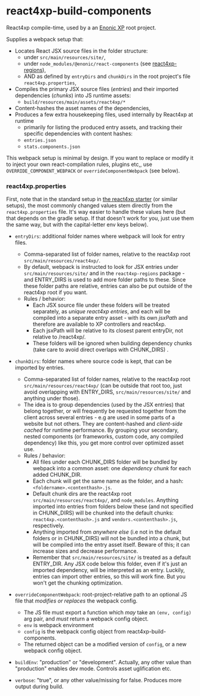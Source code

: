 # react4xp-build-components

React4xp compile-time, used by a an [Enonic XP](https://developer.enonic.com/) root project.

Supplies a webpack setup that:

- Locates React JSX source files in the folder structure:
  - under `src/main/resources/site/`,
  - under `node_modules/@enonic/react-components` (see [react4xp-regions](https://www.npmjs.com/package/@enonic/react-components)),
  - AND as defined by `entryDirs` and `chunkDirs` in the root project's file `react4xp.properties`,
- Compiles the primary JSX source files (_entries_) and their imported dependencies (_chunks_) into JS runtime assets:
  - `build/resources/main/assets/react4xp/*`
- Content-hashes the asset names of the dependencies,
- Produces a few extra housekeeping files, used internally by React4xp at runtime
  - primarily for listing the produced entry assets, and tracking their specific dependencies with content hashes:
  - `entries.json`
  - `stats.components.json`

This webpack setup is minimal by design. If you want to replace or modify it to inject your own react-compilation rules,
plugins etc,, use `OVERRIDE_COMPONENT_WEBPACK` or `overrideComponentWebpack` (see below).

### react4xp.properties

First, note that in the standard setup in [the react4xp starter](https://github.com/enonic/starter-react4xp) (or similar
setups), the most commonly changed values stem directly from the `react4xp.properties` file. It's way easier to handle
these values here (but that depends on the gradle setup. If that doesn't work for you, just use them the same way, but
with the capital-letter env keys below).

- `entryDirs`: additional folder names where webpack will look for entry files.
  - Comma-separated list of folder names, relative to the react4xp root `src/main/resources/react4xp/`.
  - By default, webpack is instructed to look for JSX entries under `src/main/resources/site/` and in
    the `react4xp-regions` package - and ENTRY_DIRS is used to add more folder paths to these. Since these folder paths
    are relative, entries can also be put outside of the react4xp root if you want.
  - Rules / behavior:
    - Each JSX source file under these folders will be treated separately, as _unique react4xp entries_, and each will
      be compiled into a separate entry asset - with its own _jsxPath_ and therefore are available to XP controllers and
      react4xp.
    - Each jsxPath will be relative to its closest parent entryDir, not relative to /react4xp/.
    - These folders will be ignored when building dependency chunks (take care to avoid direct overlaps with CHUNK_DIRS)
      .

- `chunkDirs`: folder names where source code is kept, that can be imported by entries.
  - Comma-separated list of folder names, relative to the react4xp root `src/main/resources/react4xp/` (can be outside
    that root too, just avoid overlapping with ENTRY_DIRS, `src/main/resources/site/` and anything under those).
  - The idea is to group dependencies (used by the JSX entries) that belong together, or will frequently be requested
    together from the client across several entries - e.g are used in some parts of a website but not others. They are
    content-hashed and _client-side cached_ for runtime performance. By grouping your secondary, nested components (or
    frameworks, custom code, any compiled dependency) like this, you get more control over optimized asset use.
  - Rules / behavior:
    - All files under each CHUNK_DIRS folder will be bundled by webpack into a common asset: one _dependency chunk_
      for each added CHUNK_DIR.
    - Each chunk will get the same name as the folder, and a hash: `<foldername>.<contenthash>.js`.
    - Default chunk dirs are the react4xp root `src/main/resources/react4xp/`, and `node_modules`. Anything imported
      into entries from folders below these (and not specified in CHUNK_DIRS) will be chunked into the default
      chunks: `react4xp.<contenthash>.js` and `vendors.<contenthash>.js`, respectively.
    - Anything imported from _anywhere else_ (i.e not in the default folders or in CHUNK_DIRS) will not be bundled into
      a chunk, but will be compiled into the entry asset itself. Beware of this; it can increase sizes and decrease
      performance.
    - Remember that `src/main/resources/site/` is treated as a default ENTRY_DIR. Any JSX code below this folder, even
      if it's just an imported dependency, will be interpreted as an entry. Luckily, entries can import other entries,
      so this will work fine. But you won't get the chunking optimization.

- `overrideComponentWebpack`: root-project-relative path to an optional JS file that _modifies or replaces_ the webpack
  config.
  - The JS file must export a function which _may_ take an `(env, config)` arg pair, and _must_ return a webpack config
    object.
  - `env` is webpack environment
  - `config` is the webpack config object from react4xp-build-components.
  - The returned object can be a modified version of `config`, or a new webpack config object.

- `buildEnv`: "production" or "development". Actually, any other value than "production" enables dev mode. Controls
  asset uglification etc.

- `verbose`: "true", or any other value/missing for false. Produces more output during build.
